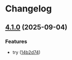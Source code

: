 # Changelog

## [4.1.0](https://github.com/ardetrick/release-please-playground/compare/shared-lib-v4.0.0...shared-lib-v4.1.0) (2025-09-04)


### Features

* try ([14b2d74](https://github.com/ardetrick/release-please-playground/commit/14b2d74a3c76f88916886177be3336e789bc7acb))
